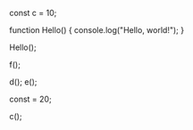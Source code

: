 const c = 10;

function Hello() {
  console.log("Hello, world!");
}

Hello();

f();

d();
e();

const = 20;


c();
